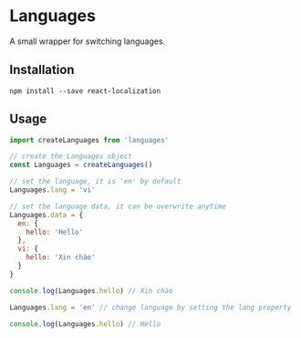 # Languages

A small wrapper for switching languages.

## Installation

`npm install --save react-localization`

## Usage

```js
import createLanguages from 'languages'

// create the Languages object
const Languages = createLanguages()

// set the language, it is 'en' by default
Languages.lang = 'vi'

// set the language data, it can be overwrite anytime
Languages.data = {
  en: {
    hello: 'Hello'
  },
  vi: {
    hello: 'Xin chào'
  }
}

console.log(Languages.hello) // Xin chào

Languages.lang = 'en' // change language by setting the lang property

console.log(Languages.hello) // Hello
```
